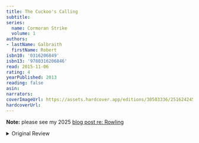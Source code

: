 ```yaml
---
title: The Cuckoo's Calling
subtitle:
series:
  name: Cormoran Strike
  volume: 1
authors:
- lastName: Galbraith
  firstName: Robert
isbn10: '0316206849'
isbn13: '9780316206846'
read: 2015-11-06
rating: 4
yearPublished: 2013
reading: false
asin:
narrators:
coverImageUrl: https://assets.hardcover.app/editions/30503336/2516242451446449.jpg
hardcoverUrl:
---
```


**Note:** please see my 2025 [blog post re: Rowling](/blog/2025/04/jk-rowling)

<details>
<summary>Original Review</summary>
I'm not really a crime novel reader, or whatever this genre would be called. I've listened to a few (listened to this on Audible as well) and they weren't awful but I found myself mostly impatient to know the end and be done with it. Here, I definitely wanted to know what happened but I also found the characters pretty entertaining and the process of getting there pretty fun.

I had no idea what to expect from Rowling in such a different genre, but she's a really good storyteller, and it showed here as it showed in the Potter books.

It wasn't a perfect book. But I think it knew its strengths and went with it – it didn't spend very long establishing Deeby Macc as a rapper, or go into much detail about his music, and I think that was a good choice, because that pretty much never ends well. Strike is a kind of cartoon of a private eye, but I loved it. It was good pulp. I mean, basically that's it. It was a fun read. I'll read the next one.
</details>
